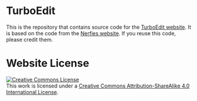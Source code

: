# TurboEdit
This is the repository that contains source code for the [TurboEdit website](https://turboedit-paper.github.io).
It is based on the code from the [Nerfies website](https://nerfies.github.io). If you reuse this code, please credit them.


# Website License
<a rel="license" href="http://creativecommons.org/licenses/by-sa/4.0/"><img alt="Creative Commons License" style="border-width:0" src="https://i.creativecommons.org/l/by-sa/4.0/88x31.png" /></a><br />This work is licensed under a <a rel="license" href="http://creativecommons.org/licenses/by-sa/4.0/">Creative Commons Attribution-ShareAlike 4.0 International License</a>.
